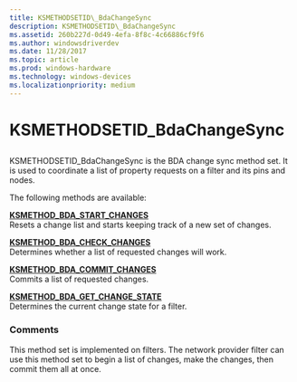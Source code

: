 ```yaml
---
title: KSMETHODSETID\_BdaChangeSync
description: KSMETHODSETID\_BdaChangeSync
ms.assetid: 260b227d-0d49-4efa-8f8c-4c66886cf9f6
ms.author: windowsdriverdev
ms.date: 11/28/2017
ms.topic: article
ms.prod: windows-hardware
ms.technology: windows-devices
ms.localizationpriority: medium
---
```


# KSMETHODSETID\_BdaChangeSync


## <span id="ddk_ksmethodsetid_bdachangesync_ks"></span><span id="DDK_KSMETHODSETID_BDACHANGESYNC_KS"></span>


KSMETHODSETID\_BdaChangeSync is the BDA change sync method set. It is used to coordinate a list of property requests on a filter and its pins and nodes.

The following methods are available:

<span id="KSMETHOD_BDA_START_CHANGES"></span><span id="ksmethod_bda_start_changes"></span>[**KSMETHOD\_BDA\_START\_CHANGES**](ksmethod-bda-start-changes.md)  
Resets a change list and starts keeping track of a new set of changes.

<span id="KSMETHOD_BDA_CHECK_CHANGES"></span><span id="ksmethod_bda_check_changes"></span>[**KSMETHOD\_BDA\_CHECK\_CHANGES**](ksmethod-bda-check-changes.md)  
Determines whether a list of requested changes will work.

<span id="KSMETHOD_BDA_COMMIT_CHANGES"></span><span id="ksmethod_bda_commit_changes"></span>[**KSMETHOD\_BDA\_COMMIT\_CHANGES**](ksmethod-bda-commit-changes.md)  
Commits a list of requested changes.

<span id="KSMETHOD_BDA_GET_CHANGE_STATE"></span><span id="ksmethod_bda_get_change_state"></span>[**KSMETHOD\_BDA\_GET\_CHANGE\_STATE**](ksmethod-bda-get-change-state.md)  
Determines the current change state for a filter.

### Comments

This method set is implemented on filters. The network provider filter can use this method set to begin a list of changes, make the changes, then commit them all at once.

 

 





